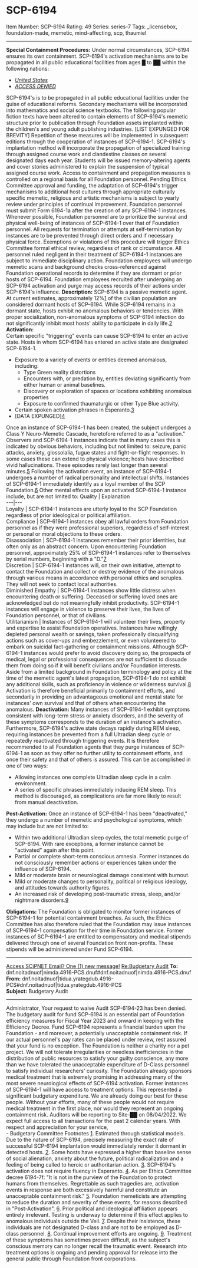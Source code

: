 # SCP-6194
Item Number: SCP-6194
Rating: 49
Series: series-7
Tags: _licensebox, foundation-made, memetic, mind-affecting, scp, thaumiel

---

**Special Containment Procedures:** Under normal circumstances, SCP-6194 ensures its own containment. SCP-6194's activation mechanisms are to be propagated in all public educational facilities from ages █ to ██ within the following nations:
  * [_United States_](javascript:;)
  * [_ACCESS DENIED_](javascript:;)

SCP-6194's is to be propagated in all public educational facilities under the guise of educational reforms. Secondary mechanisms will be incorporated into mathematics and social science textbooks. The following popular fiction texts have been altered to contain elements of SCP-6194's memetic structure prior to publication through Foundation assets implanted within the children's and young adult publishing industries.
[LIST EXPUNGED FOR BREVITY]
Repetition of these measures will be implemented in subsequent editions through the cooperation of instances of SCP-6194-1.
SCP-6194's implantation method will incorporate the propagation of specialized training through assigned course work and clandestine classes on several designated days each year. Students will be issued memory-altering agents and cover stories administered to explain the suspension of typical assigned course work.
Access to containment and propagation measures is controlled on a regional basis for all Foundation personnel.
Pending Ethics Committee approval and funding, the adaptation of SCP-6194's trigger mechanisms to additional host cultures through appropriate culturally specific memetic, religious and artistic mechanisms is subject to yearly review under principles of continual improvement.
Foundation personnel must submit Form 6194-1a after the creation of any SCP-6194-1 instances.
Whenever possible, Foundation personnel are to prioritize the survival and physical well-being of instances of SCP-6194-1 over that of Foundation personnel. All requests for termination or attempts at self-termination by instances are to be prevented through direct orders and if necessary physical force. Exemptions or violations of this procedure will trigger Ethics Committee formal ethical review, regardless of rank or circumstance.
All personnel ruled negligent in their treatment of SCP-6194-1 instances are subject to immediate disciplinary action.
Foundation employees will undergo memetic scans and background checks cross-referenced against Foundation operational records to determine if they are dormant or prior hosts of SCP-6194. Foundation employees recruited after undergoing an SCP-6194 activation and purge may access records of their actions under SCP-6194's influence.
**Description:** SCP-6194 is a passive memetic agent. At current estimates, approximately 12%[1](javascript:;) of the civilian population are considered dormant hosts of SCP-6194. While SCP-6194 remains in a dormant state, hosts exhibit no anomalous behaviors or tendencies. With proper socialization, non-anomalous symptoms of SCP-6194 infection do not significantly inhibit most hosts' ability to participate in daily life.[2](javascript:;)
**Activation:**  
Certain specific "triggering" events can cause SCP-6194 to enter an active state. Hosts in whom SCP-6194 has entered an active state are designated SCP-6194-1.
  * Exposure to a variety of events or entities deemed anomalous, including: 
    * Type Green reality distortions
    * Encounters with, or predation by, entities deviating significantly from either human or animal baselines.
    * Discovery or exploration of spaces or locations exhibiting anomalous properties
    * Exposure to confirmed thaumaturgic or other Type Blue activity.
  * Certain spoken activation phrases in Esperanto.[3](javascript:;)
  * [DATA EXPUNGED][4](javascript:;)

Once an instance of SCP-6194-1 has been created, the subject undergoes a Class Y Neuro-Memetic Cascade, heretofore referred to as a "activation." Observers and SCP-6194-1 instances indicate that in many cases this is indicated by obvious behaviors, including but not limited to: seizure, panic attacks, anxiety, glossolalia, fugue states and fight-or-flight responses. In some cases these can extend to physical violence; hosts have described vivid hallucinations. These episodes rarely last longer than several minutes.[5](javascript:;)
Following the activation event, an instance of SCP-6194-1 undergoes a number of radical personality and intellectual shifts. Instances of SCP-6194-1 immediately identify as a loyal member of the SCP Foundation.[6](javascript:;)
Other mental effects upon an activated SCP-6194-1 instance include, but are not limited to:
Quality | Explanation  
---|---  
Loyalty | SCP-6194-1 instances are utterly loyal to the SCP Foundation regardless of prior ideological or political affiliation.  
Compliance | SCP-6194-1 instances obey all lawful orders from Foundation personnel as if they were professional superiors, regardless of self-interest or personal or moral objections to these orders.  
Disassociation | SCP-6194-1 instances remember their prior identities, but often only as an abstract concern. Upon encountering Foundation personnel, approximately 25% of SCP-6194-1 instances refer to themselves by serial numbers, beginning with a "D."[7](javascript:;)  
Discretion | SCP-6194-1 instances will, on their own initiative, attempt to contact the Foundation and collect or destroy evidence of the anomalous through various means in accordance with personal ethics and scruples. They will not seek to contact local authorities.  
Diminished Empathy | SCP-6194-1 instances show little distress when encountering death or suffering. Deceased or suffering loved ones are acknowledged but do not meaningfully inhibit productivity. SCP-6194-1 instances will engage in violence to preserve their lives, the lives of Foundation personnel, or that of civilians.  
Utilitarianism | Instances of SCP-6194-1 will volunteer their lives, property and expertise to assist Foundation operatives. Instances have willingly depleted personal wealth or savings, taken professionally disqualifying actions such as cover-ups and embezzlement, or even volunteered to embark on suicidal fact-gathering or containment missions. Although SCP-6194-1 instances would prefer to avoid discovery doing so, the prospects of medical, legal or professional consequences are not sufficient to dissuade them from doing so if it will benefit civilians and/or Foundation interests.  
Aside from a limited background in Foundation terminology and policy at the time of the memetic agent's latest propagation, SCP-6194-1 do not exhibit any additional skills, such as proficiency in violence or wilderness survival.[8](javascript:;) Activation is therefore beneficial primarily to containment efforts, and secondarily in providing an advantageous emotional and mental state for instances' own survival and that of others when encountering the anomalous.
**Deactivation:** Many instances of SCP-6194-1 exhibit symptoms consistent with long-term stress or anxiety disorders, and the severity of these symptoms corresponds to the duration of an instance's activation. Furthermore, SCP-6194's active state decays rapidly during REM sleep, requiring instances be prevented from a full Ultradian sleep cycle or repeatedly reactivated through triggering events.
It is therefore recommended to all Foundation agents that they purge instances of SCP-6194-1 as soon as they offer no further utility to containment efforts, and once their safety and that of others is assured. This can be accomplished in one of two ways:
  * Allowing instances one complete Ultradian sleep cycle in a calm environment.
  * A series of specific phrases immediately inducing REM sleep. This method is discouraged, as complications are far more likely to result from manual deactivation.

**Post-Activation:** Once an instance of SCP-6194-1 has been "deactivated," they undergo a number of memetic and psychological symptoms, which may include but are not limited to:
  * Within two additional Ultradian sleep cycles, the total memetic purge of SCP-6194. With rare exceptions, a former instance cannot be "activated" again after this point.
  * Partial or complete short-term conscious amnesia. Former instances do not consciously remember actions or experiences taken under the influence of SCP-6194.
  * Mild or moderate brain or neurological damage consistent with burnout.
  * Mild or moderate changes to personality, political or religious ideology, and attitudes towards authority figures.
  * An increased risk of developing post-traumatic stress, sleep, and/or nightmare disorders.[9](javascript:;)

**Obligations:** The Foundation is obligated to monitor former instances of SCP-6194-1 for potential containment breaches. As such, the Ethics Committee has also therefore ruled that the Foundation may issue instances of SCP-6194-1 compensation for their time in Foundation service.
Former instances of SCP-6194-1 are entitled to compensatory and medical stipends delivered through one of several Foundation front non-profits. These stipends will be administered under Fund SCP-6194.
* * *
[Access SCiPNET Email? One (1) new message!](javascript:;)
[Re:Budgetary Audit](javascript:;)
**To:** dnf.noitadnuof|nimda.4916-PCS.dnuf#dnf.noitadnuof|nimda.4916-PCS.dnuf  
**From:** dnf.noitadnuof|tidua.yrategdub.4916-PCS#dnf.noitadnuof|tidua.yrategdub.4916-PCS  
**Subject:** Budgetary Audit
* * *
Administrator,
Your request to waive Audit SCP-6194-23 has been denied.
The budgetary audit for fund SCP-6194 is an essential part of Foundation efficiency measures for Fiscal Year 2023 and onward in keeping with the Efficiency Decree.
Fund SCP-6194 represents a financial burden upon the Foundation - and moreover, a potentially unacceptable containment risk. If our actual personnel's pay rates can be placed under review, rest assured that your fund is no exception. The Foundation is neither a charity nor a pet project. We will not tolerate irregularities or needless inefficiencies in the distribution of public resources to satisfy your guilty conscience, any more than we have tolerated the unacceptable expenditure of D-Class personnel to satisfy individual researchers' curiosity.
The Foundation already sponsors medical treatment that is extremely promising in addressing many of the most severe neurological effects of SCP-6194 activation. Former instances of SCP-6194-1 will have access to treatment options. This represented a significant budgetary expenditure. We are already doing our best for these people.
Without your efforts, many of these people would not require medical treatment in the first place, nor would they represent an ongoing containment risk.
Auditors will be reporting to Site-██ on 08/04/2022. We expect full access to all transactions for the past 2 calendar years.
With respect and appreciation for your service,  
\- Budgetary Committee
Footnotes
[1](javascript:;). Estimated through statistical models. Due to the nature of SCP-6194, precisely measuring the exact rate of successful SCP-6194 implantation would immediately render it dormant in detected hosts.
[2](javascript:;). Some hosts have expressed a higher than baseline sense of social alienation, anxiety about the future, political radicalization and a feeling of being called to heroic or authoritarian action.
[3](javascript:;). SCP-6194's activation does not require fluency in Esperanto.
[4](javascript:;). As per Ethics Committee decree 6194-7f: "It is not in the purview of the Foundation to protect humans from themselves. Regrettable as such tragedies are, activation events in response are both excessively harmful and constitute an unacceptable containment risk."
[5](javascript:;). Foundation memeticists are attempting to reduce the duration and severity of these events, for reasons described in "Post-Activation".
[6](javascript:;). Prior political and ideological affiliation appears entirely irrelevant. Testing is underway to determine if this effect applies to anomalous individuals outside the Veil.
[7](javascript:;). Despite their insistence, these individuals are not designated D-class and are not to be employed as D-class personnel.
[8](javascript:;). Continual improvement efforts are ongoing.
[9](javascript:;). Treatment of these symptoms has sometimes proven difficult, as the subject's conscious memory can no longer recall the traumatic event. Research into treatment options is ongoing and pending approval for release into the general public through Foundation front corporations.